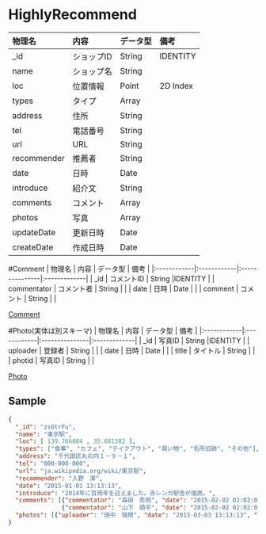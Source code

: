 # HighlyRecommend
| 物理名      | 内容        |  データ型      | 備考         |
|:------------|:------------|:---------------|:-------------|
| _id         | ショップID  | String         |IDENTITY      |
| name        | ショップ名  | String         |              |
| loc         | 位置情報    | Point          |2D Index      |
| types       | タイプ      | Array<String>  |              |
| address     | 住所        | String         |              |
| tel         | 電話番号    | String         |              |
| url         | URL         | String         |              |
| recommender | 推薦者      | String         |              |
| date        | 日時        | Date           |              |
| introduce   | 紹介文      | String         |              |
| comments    | コメント    | Array<Comment> |              |
| photos      | 写真        | Array<Photo>   |              |
| updateDate　| 更新日時    | Date           |              |
| createDate  | 作成日時    | Date           |              |

#Comment
| 物理名      | 内容        |  データ型      | 備考         |
|:------------|:------------|:---------------|:-------------|
| _id         | コメントID  | String         |IDENTITY      |
| commentator | コメント者  | String         |              |
| date        | 日時        | Date           |              |
| comment     | コメント    | String         |              |

[Comment](https://github.com/jyamashita/washinoitioshi/blob/master/document/collection/Comment.md)

#Photo(実体は別スキーマ)
| 物理名      | 内容        |  データ型      | 備考         |
|:------------|:------------|:---------------|:-------------|
| _id         | 写真ID      | String         |IDENTITY      |
| uploader    | 登録者      | String         |              |
| date        | 日時        | Date           |              |
| title       | タイトル    | String         |              |
| photid      | 写真ID      | String         |              |

[Photo](https://github.com/jyamashita/washinoitioshi/blob/master/document/collection/Photos.md)

## Sample
```json
{
  "_id": "zsGtrFu",
  "name": "東京駅",
  "loc": [ 139.766084 , 35.681382 ],
  "types": ["食事", "カフェ", "テイクアウト", "買い物", "名所旧跡", "その他"],
  "address": "千代田区丸の内１－９－１",
  "tel": "000-000-000",
  "url": "ja.wikipedia.org/wiki/東京駅",
  "recommender": "入野　潔",
  "date": "2015-01-01 13:13:13",
  "introduce": "2014年に百周年を迎えました。赤レンガ駅舎が復原。",
  "comments": [{"commentator": "森田　秀明", "date": "2015-02-02 02:02:02", "comment": "東京駅開業100周年記念Suica当りました"},
               {"commentator": "山下　順平", "date": "2015-02-02 02:02:02", "comment": "..."}],
  "photos": [{"uploader": "田中　瑞規", "date": "2013-03-03 13:13:13", "title": "０地点", "photoid": "12345"}]
}
```
